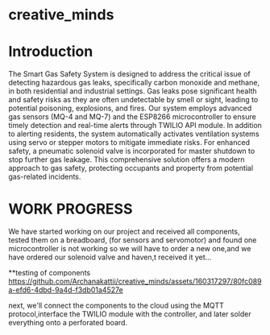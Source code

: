 # creative_minds

# Introduction
The Smart Gas Safety System is designed to address the critical issue of detecting hazardous gas leaks, specifically carbon monoxide and methane, in both residential and industrial settings. Gas leaks pose significant health and safety risks as they are often undetectable by smell or sight, leading to potential poisoning, explosions, and fires. Our system employs advanced gas sensors (MQ-4 and MQ-7) and the ESP8266 microcontroller to ensure timely detection and real-time alerts through TWILIO API module. In addition to alerting residents, the system automatically activates ventilation systems using servo or stepper motors to mitigate immediate risks. For enhanced safety, a pneumatic solenoid valve is incorporated for master shutdown to stop further gas leakage. This comprehensive solution offers a modern approach to gas safety, protecting occupants and property from potential gas-related incidents.

# WORK PROGRESS
We have started working on our project and received all components, tested them on a breadboard, (for sensors and servomotor) and found one microcontroller is not working so we will have to order a new one,and we have ordered our solenoid valve and haven,t received it yet...

**testing of components 
https://github.com/Archanakattii/creative_minds/assets/160317297/80fc089a-efd6-4dbd-9a4d-f3db01a4527e

next, we'll connect the components to the cloud using the MQTT protocol,interface the TWILIO module with the controller, and later solder everything onto a perforated board.

